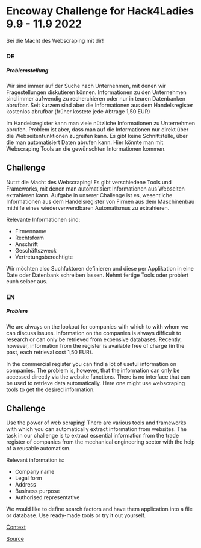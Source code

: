 # Encoway Challenge for Hack4Ladies 9.9 - 11.9 2022
Sei die Macht des Webscraping mit dir!
### DE 
##### Problemstellung
Wir sind immer auf der Suche nach Unternehmen, mit denen wir Fragestellungen diskutieren können. Informationen zu den Unternehmen sind immer aufwendig zu recherchieren oder nur in teuren Datenbanken abrufbar. Seit kurzem sind aber die Informationen aus dem Handelsregister kostenlos abrufbar (früher kostete jede Abtrage 1,50 EUR) 

Im Handelsregister kann man viele nützliche Informationen zu Unternehmen abrufen. Problem ist aber, dass man auf die Informationen nur direkt über die Webseitenfunktionen zugreifen kann. Es gibt keine Schnittstelle, über die man automatisiert Daten abrufen kann. Hier könnte man mit Webscraping Tools an die gewünschten Intormationen kommen.

## Challenge 
Nutzt die Macht des Webscraping!
Es gibt verschiedene Tools und Frameworks, mit denen man automatisiert Informationen aus Webseiten extrahieren kann.
Aufgabe in unserer Challenge ist es, wesentliche Informationen aus dem Handelsregister von Firmen aus dem Maschinenbau mithilfe eines wiederverwendbaren Automatismus zu extrahieren.

Relevante Informationen sind:
- Firmenname
- Rechtsform
- Anschrift
- Geschäftszweck
- Vertretungsberechtigte  

Wir möchten also Suchfaktoren definieren und diese per Applikation in eine Date oder Datenbank schreiben lassen.
Nehmt fertige Tools oder probiert euch selber aus.

### EN
##### Problem
We are always on the lookout for companies with which to with whom we can discuss issues.
Information on the companies is always difficult to research or can only be retrieved from expensive databases.  Recently, however, information from the register is available free of charge (in the past, each retrieval cost
1,50 EUR).

In the commercial register you can find a lot of useful information on companies. The problem is, however, that the information can only be accessed directly via the website functions. There is no interface that can be used to retrieve data automatically. Here one might use webscraping tools to get the desired information.
## Challenge 
Use the power of web scraping!
There are various tools and frameworks with which you can automatically extract information from websites. The task in our challenge is to extract essential information from the trade register of companies from the mechanical engineering sector with the help of a reusable automatism.

Relevant information is: 
- Company name
- Legal form
- Address
- Business purpose
- Authorised representative

We would like to define search factors and have them application into a file or database. Use ready-made tools or try it out yourself.


[Context](https://www.golem.de/news/scraping-des-handelsregisters-wir-machen-das-ja-nur-aus-notwehr-2208-167344.html)

[Source](https://www.handelsregister.de/rp_web/ergebnisse.xhtml)

